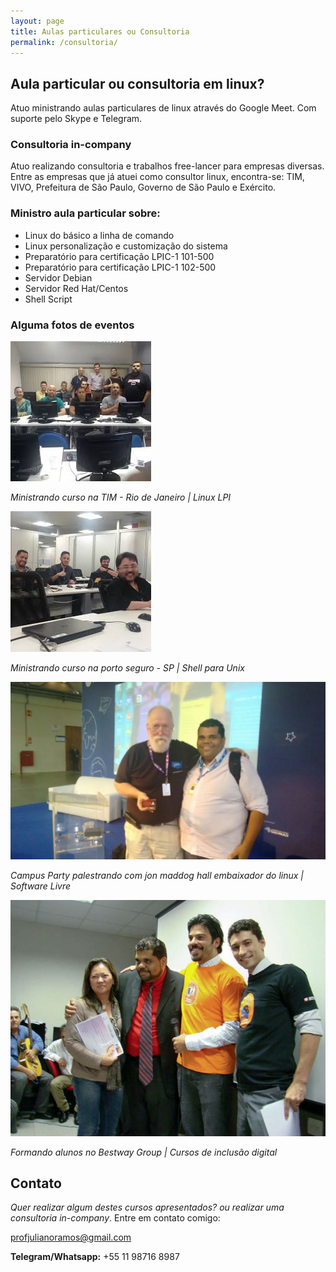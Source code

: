 ```yaml
---
layout: page
title: Aulas particulares ou Consultoria
permalink: /consultoria/
---
```


## Aula particular ou consultoria em linux?
Atuo ministrando aulas particulares de linux através do Google Meet. Com suporte pelo Skype e Telegram.

### Consultoria in-company
Atuo realizando consultoria e trabalhos free-lancer para empresas diversas. Entre as empresas que já atuei como consultor linux, encontra-se: TIM, VIVO, Prefeitura de São Paulo, Governo de São Paulo e Exército.



### Ministro aula particular sobre:

- Linux do básico a linha de comando
- Linux personalização e customização do sistema
- Preparatório para certificação LPIC-1 101-500
- Preparatório para certificação LPIC-1 102-500
- Servidor Debian
- Servidor Red Hat/Centos
- Shell Script


### Alguma fotos de eventos


![tim](/images/tim.jpeg) 

*Ministrando curso na TIM - Rio de Janeiro | Linux LPI*

![porto seguro](/images/porto.jpeg)

*Ministrando curso na porto seguro - SP | Shell para Unix*


![campus](/images/campus.jpg)

*Campus Party palestrando com jon maddog hall embaixador do linux | Software Livre*


![formatura](/images/formaturaibrati.jpg)

*Formando alunos no Bestway Group | Cursos de inclusão digital*


## Contato
*Quer realizar algum destes cursos apresentados? ou realizar uma consultoria in-company*. Entre em contato comigo:

profjulianoramos@gmail.com

**Telegram/Whatsapp:** +55 11 98716 8987
